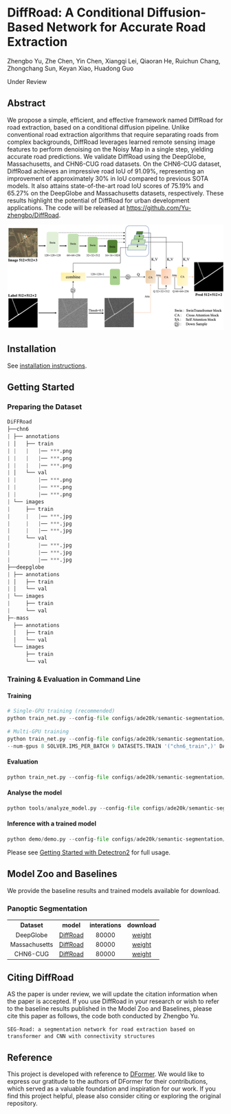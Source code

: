 # DiffRoad: A Conditional Diffusion-Based Network for Accurate Road Extraction

Zhengbo Yu, Zhe Chen, Yin Chen, Xiangqi Lei, Qiaoran He, Ruichun Chang, Zhongchang Sun, Keyan Xiao, Huadong Guo
<td align="center">Under Review</td>


## Abstract
We propose a simple, efficient, and effective framework named DiffRoad for road extraction, based on a conditional diffusion pipeline. Unlike conventional road extraction algorithms that require separating roads from complex backgrounds, DiffRoad leverages learned remote sensing image features to perform denoising on the Noisy Map in a single step, yielding accurate road predictions. We validate DiffRoad using the DeepGlobe, Massachusetts, and CHN6-CUG road datasets. On the CHN6-CUG dataset, DiffRoad achieves an impressive road IoU of 91.09%, representing an improvement of approximately 30% in IoU compared to previous SOTA models. It also attains state-of-the-art road IoU scores of 75.19% and 65.27% on the DeepGlobe and Massachusetts datasets, respectively. These results highlight the potential of DiffRoad for urban development applications. The code will be released at https://github.com/Yu-zhengbo/DiffRoad.

![alt text](image.png)
## Installation

See [installation instructions](INSTALL.md).

## Getting Started

### Preparing the Dataset 
```python
DiFFRoad
├──chn6
| ├── annotations
| │   ├── train
| |   |   |── ***.png
| |   |   |── ***.png
| |   |   |── ***.png
| │   └── val
| |       |── ***.png
| |       |── ***.png
| |       |── ***.png
| └── images
|     ├── train
|     |   |── ***.jpg
|     |   |── ***.jpg
|     |   |── ***.jpg
|     └── val
|         |── ***.jpg
|         |── ***.jpg
|         |── ***.jpg
├──deepglobe
| ├── annotations
| │   ├── train
| │   └── val
| └── images
|     ├── train
|     └── val
├─-mass
  ├── annotations
  │   ├── train
  │   └── val
  └── images
      ├── train
      └── val
```


### Training & Evaluation in Command Line

#### Training
````python
# Single-GPU training (recommended)
python train_net.py --config-file configs/ade20k/semantic-segmentation/swin/diffroad_swin_base_384_bs16_80k_res512.yaml --num-gpus 1 SOLVER.IMS_PER_BATCH 9 DATASETS.TRAIN '("chn6_train",)' DATASETS.TEST '("chn6_val",)'
````

````python
# Multi-GPU training
python train_net.py --config-file configs/ade20k/semantic-segmentation/swin/diffroad_swin_base_384_bs16_80k_res512.yaml
--num-gpus 8 SOLVER.IMS_PER_BATCH 9 DATASETS.TRAIN '("chn6_train",)' DATASETS.TEST '("chn6_val",)'
````

#### Evaluation
````python
python train_net.py --config-file configs/ade20k/semantic-segmentation/swin/diffroad_swin_base_384_bs16_80k_res512.yaml --eval-only MODEL.WEIGHTS /path/to/checkpoint_file
````

####  Analyse the model
````python
python tools/analyze_model.py --config-file configs/ade20k/semantic-segmentation/swin/diffroad_swin_base_384_bs16_80k_res512.yaml --tasks flop parameter  --use-fixed-input-size
````


#### Inference with a trained model
````python
python demo/demo.py --config-file configs/ade20k/semantic-segmentation/swin/diffroad_swin_base_384_bs16_80k_res512.yaml --input chn6/images/val --output ./chn6Result --opts MODEL.WEIGHTS path/to/checkpoint.pth MODEL.DEVICE cpu
````

Please see [Getting Started with Detectron2](https://github.com/facebookresearch/detectron2/blob/master/GETTING_STARTED.md) for full usage.


## Model Zoo and Baselines

We provide the baseline results and trained models available for download.

### Panoptic Segmentation

<table><tbody>
<!-- START TABLE -->
<!-- TABLE HEADER -->
<th valign="bottom">Dataset</th>
<th valign="bottom">model</th>
<th valign="bottom">interations</th>

<th valign="bottom">download</th>
<!-- TABLE BODY -->
<!-- ROW: dformer_R50_bs16_50ep -->
<tr>
<td align="center">DeepGlobe</td>
<td align="left"><a href="configs/ade20k/semantic-segmentation/swin/diffroad_swin_base_384_bs16_80k_res512.yaml">DiffRoad</a></td>
<td align="center">80000</td>

<td align="center"><a href="https://pan.baidu.com/s/1E7xx9MqpE1aw4j-70aSMlg?pwd=7ubp">weight</a></td>
</tr>

<tr>
<td align="center">Massachusetts</td>
<td align="left"><a href="configs/ade20k/semantic-segmentation/swin/diffroad_swin_base_384_bs16_80k_res512.yaml">DiffRoad</a></td>
<td align="center">80000</td>

<td align="center"><a href="https://pan.baidu.com/s/1nniHV_j2zDTMCOIWaZkkIw?pwd=qh77">weight</a></td>
</tr>

<tr>
<td align="center">CHN6-CUG</td>
<td align="left"><a href="configs/ade20k/semantic-segmentation/swin/diffroad_swin_base_384_bs16_80k_res512.yaml">DiffRoad</a></td>
<td align="center">80000</td>

<td align="center"><a href="https://pan.baidu.com/s/1rRmHngMrzbxDFHwU5IaHSA?pwd=qm2q">weight</a></td>
</tr>

</table>



## <a name="CitingMask2Former"></a>Citing DiffRoad

AS the paper is under review, we will update the citation information when the paper is accepted. If you use DiffRoad in your research or wish to refer to the baseline results published in the Model Zoo and Baselines, please cite this paper as follows, the code both conducted by Zhengbo Yu.

```
SEG-Road: a segmentation network for road extraction based on transformer and CNN with connectivity structures
```

## Reference

This project is developed with reference to [DFormer](https://github.com/cp3wan/DFormer). We would like to express our gratitude to the authors of DFormer for their contributions, which served as a valuable foundation and inspiration for our work. If you find this project helpful, please also consider citing or exploring the original repository.
